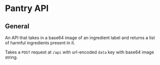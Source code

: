 # Pantry API

## General
An API that takes in a base64 image of an ingredient label and returns a list of harmful ingredients present in it. 

Takes a `POST` request at `/api` with url-encoded `data` key with base64 image string.
